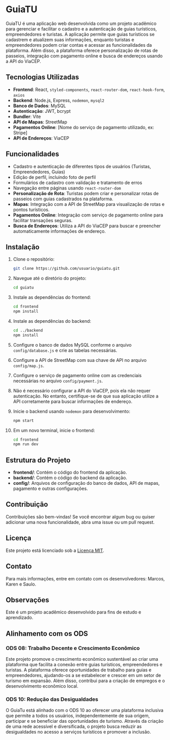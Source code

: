 # GuiaTU

GuiaTU é uma aplicação web desenvolvida como um projeto acadêmico para gerenciar e facilitar o cadastro e a autenticação de guias turísticos, empreendedores e turistas. A aplicação permite que guias turísticos se cadastrem e atualizem suas informações, enquanto turistas e empreendedores podem criar contas e acessar as funcionalidades da plataforma. Além disso, a plataforma oferece personalização de rotas de passeios, integração com pagamento online e busca de endereços usando a API do ViaCEP.

## Tecnologias Utilizadas

- **Frontend**: React, `styled-components`, `react-router-dom`, `react-hook-form`, `axios`
- **Backend**: Node.js, Express, `nodemon`, `mysql2`
- **Banco de Dados**: MySQL
- **Autenticação**: JWT, bcrypt
- **Bundler**: Vite
- **API de Mapas**: StreetMap
- **Pagamentos Online**: [Nome do serviço de pagamento utilizado, ex: Stripe]
- **API de Endereços**: ViaCEP

## Funcionalidades

- Cadastro e autenticação de diferentes tipos de usuários (Turistas, Empreendedores, Guias)
- Edição de perfil, incluindo foto de perfil
- Formulários de cadastro com validação e tratamento de erros
- Navegação entre páginas usando `react-router-dom`
- **Personalização de Rota**: Turistas podem criar e personalizar rotas de passeios com guias cadastrados na plataforma.
- **Mapas**: Integração com a API de StreetMap para visualização de rotas e pontos turísticos.
- **Pagamentos Online**: Integração com serviço de pagamento online para facilitar transações seguras.
- **Busca de Endereços**: Utiliza a API do ViaCEP para buscar e preencher automaticamente informações de endereço.

## Instalação

1. Clone o repositório:
    ```bash
    git clone https://github.com/usuario/guiatu.git
    ```

2. Navegue até o diretório do projeto:
    ```bash
    cd guiatu
    ```

3. Instale as dependências do frontend:
    ```bash
    cd frontend
    npm install
    ```

4. Instale as dependências do backend:
    ```bash
    cd ../backend
    npm install
    ```

5. Configure o banco de dados MySQL conforme o arquivo `config/database.js` e crie as tabelas necessárias.

6. Configure a API de StreetMap com sua chave de API no arquivo `config/map.js`.

7. Configure o serviço de pagamento online com as credenciais necessárias no arquivo `config/payment.js`.

8. Não é necessário configurar a API do ViaCEP, pois ela não requer autenticação. No entanto, certifique-se de que sua aplicação utilize a API corretamente para buscar informações de endereço.

9. Inicie o backend usando `nodemon` para desenvolvimento:
    ```bash
    npm start
    ```

10. Em um novo terminal, inicie o frontend:
    ```bash
    cd frontend
    npm run dev
    ```

## Estrutura do Projeto

- **frontend/**: Contém o código do frontend da aplicação.
- **backend/**: Contém o código do backend da aplicação.
- **config/**: Arquivos de configuração do banco de dados, API de mapas, pagamento e outras configurações.

## Contribuição

Contribuições são bem-vindas! Se você encontrar algum bug ou quiser adicionar uma nova funcionalidade, abra uma issue ou um pull request.

## Licença

Este projeto está licenciado sob a [Licença MIT](LICENSE).

## Contato

Para mais informações, entre em contato com os desenvolvedores: Marcos, Karen e Saulo.

## Observações

Este é um projeto acadêmico desenvolvido para fins de estudo e aprendizado.

## Alinhamento com os ODS

### ODS 08: Trabalho Decente e Crescimento Econômico
Este projeto promove o crescimento econômico sustentável ao criar uma plataforma que facilita a conexão entre guias turísticos, empreendedores e turistas. A plataforma oferece oportunidades de trabalho para guias e empreendedores, ajudando-os a se estabelecer e crescer em um setor de turismo em expansão. Além disso, contribui para a criação de empregos e o desenvolvimento econômico local.

### ODS 10: Redução das Desigualdades
O GuiaTu está alinhado com o ODS 10 ao oferecer uma plataforma inclusiva que permite a todos os usuários, independentemente de sua origem, participar e se beneficiar das oportunidades de turismo. Através da criação de uma rede acessível e diversificada, o projeto busca reduzir as desigualdades no acesso a serviços turísticos e promover a inclusão.
